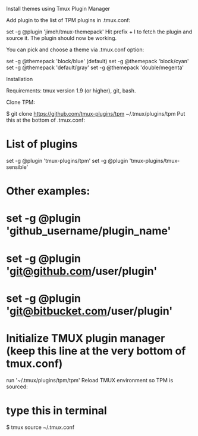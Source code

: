 Install themes using Tmux Plugin Manager

Add plugin to the list of TPM plugins in .tmux.conf:

set -g @plugin 'jimeh/tmux-themepack'
Hit prefix + I to fetch the plugin and source it. The plugin should now be working.

You can pick and choose a theme via .tmux.conf option:

set -g @themepack 'block/blue' (default)
set -g @themepack 'block/cyan'
set -g @themepack 'default/gray'
set -g @themepack 'double/megenta'

Installation

Requirements: tmux version 1.9 (or higher), git, bash.

Clone TPM:

$ git clone https://github.com/tmux-plugins/tpm ~/.tmux/plugins/tpm
Put this at the bottom of .tmux.conf:

# List of plugins
set -g @plugin 'tmux-plugins/tpm'
set -g @plugin 'tmux-plugins/tmux-sensible'

# Other examples:
# set -g @plugin 'github_username/plugin_name'
# set -g @plugin 'git@github.com/user/plugin'
# set -g @plugin 'git@bitbucket.com/user/plugin'

# Initialize TMUX plugin manager (keep this line at the very bottom of tmux.conf)
run '~/.tmux/plugins/tpm/tpm'
Reload TMUX environment so TPM is sourced:

# type this in terminal
$ tmux source ~/.tmux.conf
